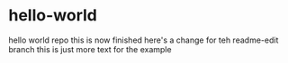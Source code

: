 hello-world
===========

hello world repo
this is now finished
here's a change for teh readme-edit branch
this is just more text for the example
